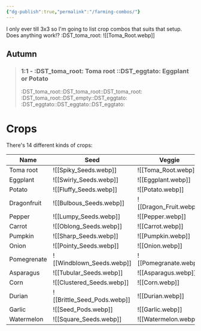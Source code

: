 ```yaml
---
{"dg-publish":true,"permalink":"/farming-combos/"}
---
```


I only ever till 3x3 so I'm going to list crop combos that suits that setup.
Does anything work!?
:DST_toma_root:
![[Toma_Root.webp]]

## Autumn
> ### 1:1 - :DST_toma_root: Toma root ::DST_eggtato: Eggplant or Potato
> :DST_toma_root::DST_toma_root::DST_toma_root:
> :DST_toma_root::DST_empty::DST_eggtato:
> :DST_eggtato::DST_eggtato::DST_eggtato:
# Crops
There's 14 different kinds of crops:

Name | Seed | Veggie
---|---|---
Toma root|![[Spiky_Seeds.webp]]|![[Toma_Root.webp]]
Eggplant| ![[Swirly_Seeds.webp]]| ![[Eggplant.webp]]
Potato|![[Fluffy_Seeds.webp]]|![[Potato.webp]]
Dragonfruit|![[Bulbous_Seeds.webp]]|![[Dragon_Fruit.webp]]
Pepper|![[Lumpy_Seeds.webp]]|![[Pepper.webp]]
Carrot|![[Oblong_Seeds.webp]]|![[Carrot.webp]]
Pumpkin|![[Sharp_Seeds.webp]]|![[Pumpkin.webp]]
Onion|![[Pointy_Seeds.webp]]|![[Onion.webp]]
Pomegrenate|![[Windblown_Seeds.webp]]|![[Pomegranate.webp]]
Asparagus|![[Tubular_Seeds.webp]]|![[Asparagus.webp]]
Corn|![[Clustered_Seeds.webp]]|![[Corn.webp]]
Durian|![[Brittle_Seed_Pods.webp]]|![[Durian.webp]]
Garlic|![[Seed_Pods.webp]]|![[Garlic.webp]]
Watermelon|![[Square_Seeds.webp]]|![[Watermelon.webp]]
